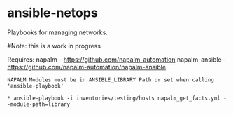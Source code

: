 ansible-netops
===========

Playbooks for managing networks.

#Note: this is a work in progress

Requires:
    napalm         - https://github.com/napalm-automation
    napalm-ansible - https://github.com/napalm-automation/napalm-ansible

    NAPALM Modules must be in ANSIBLE_LIBRARY Path or set when calling 'ansible-playbook'

    * ansible-playbook -i inventories/testing/hosts napalm_get_facts.yml --module-path=library
